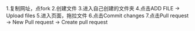 1.复制网址，点fork 
2.创建文件 
3.进入自己创建的文件夹 
4.点击ADD FILE -> Upload files 
5.进入页面，拖拉文件 
6.点击Commit changes 
7.点击Pull request -> New Pull request -> Create pull request 
